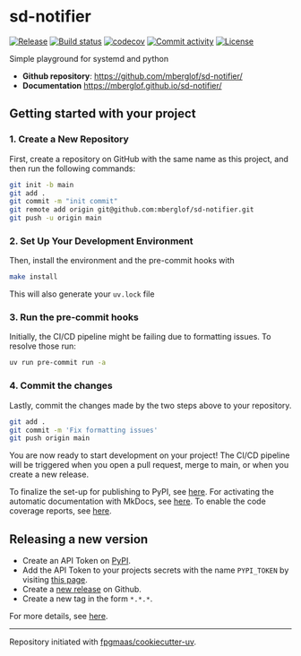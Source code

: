 # sd-notifier

[![Release](https://img.shields.io/github/v/release/mberglof/sd-notifier)](https://img.shields.io/github/v/release/mberglof/sd-notifier)
[![Build status](https://img.shields.io/github/actions/workflow/status/mberglof/sd-notifier/main.yml?branch=main)](https://github.com/mberglof/sd-notifier/actions/workflows/main.yml?query=branch%3Amain)
[![codecov](https://codecov.io/gh/mberglof/sd-notifier/branch/main/graph/badge.svg)](https://codecov.io/gh/mberglof/sd-notifier)
[![Commit activity](https://img.shields.io/github/commit-activity/m/mberglof/sd-notifier)](https://img.shields.io/github/commit-activity/m/mberglof/sd-notifier)
[![License](https://img.shields.io/github/license/mberglof/sd-notifier)](https://img.shields.io/github/license/mberglof/sd-notifier)

Simple playground for systemd and python

- **Github repository**: <https://github.com/mberglof/sd-notifier/>
- **Documentation** <https://mberglof.github.io/sd-notifier/>

## Getting started with your project

### 1. Create a New Repository

First, create a repository on GitHub with the same name as this project, and then run the following commands:

```bash
git init -b main
git add .
git commit -m "init commit"
git remote add origin git@github.com:mberglof/sd-notifier.git
git push -u origin main
```

### 2. Set Up Your Development Environment

Then, install the environment and the pre-commit hooks with

```bash
make install
```

This will also generate your `uv.lock` file

### 3. Run the pre-commit hooks

Initially, the CI/CD pipeline might be failing due to formatting issues. To resolve those run:

```bash
uv run pre-commit run -a
```

### 4. Commit the changes

Lastly, commit the changes made by the two steps above to your repository.

```bash
git add .
git commit -m 'Fix formatting issues'
git push origin main
```

You are now ready to start development on your project!
The CI/CD pipeline will be triggered when you open a pull request, merge to main, or when you create a new release.

To finalize the set-up for publishing to PyPI, see [here](https://fpgmaas.github.io/cookiecutter-uv/features/publishing/#set-up-for-pypi).
For activating the automatic documentation with MkDocs, see [here](https://fpgmaas.github.io/cookiecutter-uv/features/mkdocs/#enabling-the-documentation-on-github).
To enable the code coverage reports, see [here](https://fpgmaas.github.io/cookiecutter-uv/features/codecov/).

## Releasing a new version

- Create an API Token on [PyPI](https://pypi.org/).
- Add the API Token to your projects secrets with the name `PYPI_TOKEN` by visiting [this page](https://github.com/mberglof/sd-notifier/settings/secrets/actions/new).
- Create a [new release](https://github.com/mberglof/sd-notifier/releases/new) on Github.
- Create a new tag in the form `*.*.*`.

For more details, see [here](https://fpgmaas.github.io/cookiecutter-uv/features/cicd/#how-to-trigger-a-release).

---

Repository initiated with [fpgmaas/cookiecutter-uv](https://github.com/fpgmaas/cookiecutter-uv).
